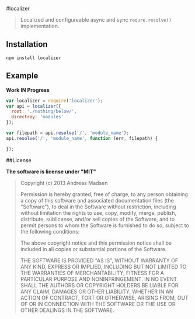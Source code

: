 #localizer

> Localized and configureable async and sync `requre.resolve()` implementation.

## Installation

```sheel
npm install localizer
```

## Example

**Work IN Progress**

```javascript
var localizer = require('localizer');
var api = localizer({
  root: './nothing/below/',
  directroy: 'modules'
});

var filepath = api.resolve('/', 'module_name');
api.resolve('/', 'module_name', function (err, filepath) {

});
```

##License

**The software is license under "MIT"**

> Copyright (c) 2013 Andreas Madsen
>
> Permission is hereby granted, free of charge, to any person obtaining a copy
> of this software and associated documentation files (the "Software"), to deal
> in the Software without restriction, including without limitation the rights
> to use, copy, modify, merge, publish, distribute, sublicense, and/or sell
> copies of the Software, and to permit persons to whom the Software is
> furnished to do so, subject to the following conditions:
>
> The above copyright notice and this permission notice shall be included in
> all copies or substantial portions of the Software.
>
> THE SOFTWARE IS PROVIDED "AS IS", WITHOUT WARRANTY OF ANY KIND, EXPRESS OR
> IMPLIED, INCLUDING BUT NOT LIMITED TO THE WARRANTIES OF MERCHANTABILITY,
> FITNESS FOR A PARTICULAR PURPOSE AND NONINFRINGEMENT. IN NO EVENT SHALL THE
> AUTHORS OR COPYRIGHT HOLDERS BE LIABLE FOR ANY CLAIM, DAMAGES OR OTHER
> LIABILITY, WHETHER IN AN ACTION OF CONTRACT, TORT OR OTHERWISE, ARISING FROM,
> OUT OF OR IN CONNECTION WITH THE SOFTWARE OR THE USE OR OTHER DEALINGS IN
> THE SOFTWARE.
